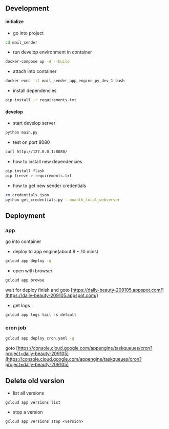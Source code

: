 ## Development

#### initialize

- go into project

```bash
cd mail_sender
```

- run develop environment in container

```bash
docker-compose up -d --build
```

- attach into container

```bash
docker exec -it mail_sender_app_engine_py_dev_1 bash
```

- install dependencies

```bash
pip install -r requirements.txt
```

#### develop

- start develop server

```bash
python main.py
```

- test on port 8080
```bash
curl http://127.0.0.1:8080/
```

- how to install new dependencies

```bash
pip install flask
pip freeze > requirements.txt
```

- how to get new sender credentials

```bash
rm credentials.json
python get_credentials.py --noauth_local_webserver
```

## Deployment

### app

go into container

- deploy to app engine(about 8 ~ 10 mins)

```bash
gcloud app deploy -q
```

- open with browser

```bash
gcloud app browse
```

wait for deploy finish and goto [https://daily-beauty-209105.appspot.com/](https://daily-beauty-209105.appspot.com/)

- get logs

```
gcloud app logs tail -s default
```

### cron job

```bash
gcloud app deploy cron.yaml -q
```

goto [https://console.cloud.google.com/appengine/taskqueues/cron?project=daily-beauty-209105](https://console.cloud.google.com/appengine/taskqueues/cron?project=daily-beauty-209105)

## Delete old version

- list all versions

```
gcloud app versions list
```

- stop a version
```
gcloud app versions stop <version>
```



